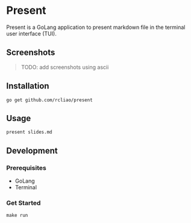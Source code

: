 # Present

Present is a GoLang application to present markdown file in the terminal user
interface (TUI).

## Screenshots

> TODO: add screenshots using ascii

## Installation

`go get github.com/rcliao/present`

## Usage

`present slides.md`

## Development

### Prerequisites

* GoLang
* Terminal

### Get Started

`make run`
